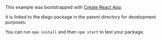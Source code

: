 This example was bootstrapped with [Create React App](https://github.com/facebook/create-react-app).

It is linked to the diego package in the parent directory for development purposes.

You can run `npm install` and then `npm start` to test your package.
